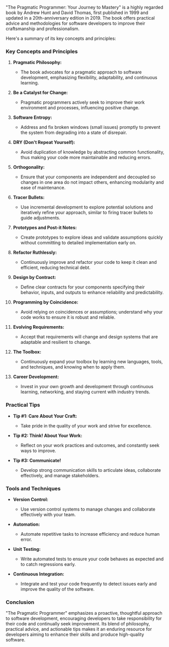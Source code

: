"The Pragmatic Programmer: Your Journey to Mastery" is a highly regarded book by Andrew Hunt and David Thomas, first published in 1999 and updated 
in a 20th-anniversary edition in 2019. The book offers practical advice and methodologies for software developers to improve their craftsmanship 
and professionalism. 

Here's a summary of its key concepts and principles:

### Key Concepts and Principles

1. **Pragmatic Philosophy:**
   - The book advocates for a pragmatic approach to software development, emphasizing flexibility, adaptability, and continuous learning.

2. **Be a Catalyst for Change:**
   - Pragmatic programmers actively seek to improve their work environment and processes, influencing positive change.

3. **Software Entropy:**
   - Address and fix broken windows (small issues) promptly to prevent the system from degrading into a state of disrepair.

4. **DRY (Don't Repeat Yourself):**
   - Avoid duplication of knowledge by abstracting common functionality, thus making your code more maintainable and reducing errors.

5. **Orthogonality:**
   - Ensure that your components are independent and decoupled so changes in one area do not impact others, enhancing modularity and ease of maintenance.

6. **Tracer Bullets:**
   - Use incremental development to explore potential solutions and iteratively refine your approach, similar to firing tracer bullets to guide adjustments.

7. **Prototypes and Post-it Notes:**
   - Create prototypes to explore ideas and validate assumptions quickly without committing to detailed implementation early on.

8. **Refactor Ruthlessly:**
   - Continuously improve and refactor your code to keep it clean and efficient, reducing technical debt.

9. **Design by Contract:**
   - Define clear contracts for your components specifying their behavior, inputs, and outputs to enhance reliability and predictability.

10. **Programming by Coincidence:**
    - Avoid relying on coincidences or assumptions; understand why your code works to ensure it is robust and reliable.

11. **Evolving Requirements:**
    - Accept that requirements will change and design systems that are adaptable and resilient to change.

12. **The Toolbox:**
    - Continuously expand your toolbox by learning new languages, tools, and techniques, and knowing when to apply them.

13. **Career Development:**
    - Invest in your own growth and development through continuous learning, networking, and staying current with industry trends.

### Practical Tips

- **Tip #1: Care About Your Craft:**
  - Take pride in the quality of your work and strive for excellence.

- **Tip #2: Think! About Your Work:**
  - Reflect on your work practices and outcomes, and constantly seek ways to improve.

- **Tip #3: Communicate!**
  - Develop strong communication skills to articulate ideas, collaborate effectively, and manage stakeholders.

### Tools and Techniques

- **Version Control:**
  - Use version control systems to manage changes and collaborate effectively with your team.

- **Automation:**
  - Automate repetitive tasks to increase efficiency and reduce human error.

- **Unit Testing:**
  - Write automated tests to ensure your code behaves as expected and to catch regressions early.

- **Continuous Integration:**
  - Integrate and test your code frequently to detect issues early and improve the quality of the software.

### Conclusion

"The Pragmatic Programmer" emphasizes a proactive, thoughtful approach to software development, encouraging developers
to take responsibility for their code and continually seek improvement. Its blend of philosophy, practical advice, and 
actionable tips makes it an enduring resource for developers aiming to enhance their skills and produce high-quality software.
